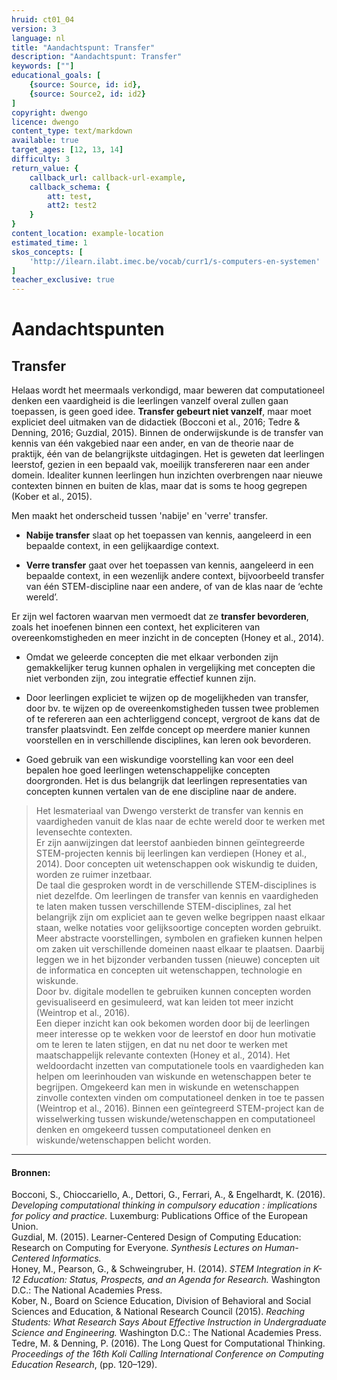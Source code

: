 ```yaml
---
hruid: ct01_04
version: 3
language: nl
title: "Aandachtspunt: Transfer"
description: "Aandachtspunt: Transfer"
keywords: [""]
educational_goals: [
    {source: Source, id: id}, 
    {source: Source2, id: id2}
]
copyright: dwengo
licence: dwengo
content_type: text/markdown
available: true
target_ages: [12, 13, 14]
difficulty: 3
return_value: {
    callback_url: callback-url-example,
    callback_schema: {
        att: test,
        att2: test2
    }
}
content_location: example-location
estimated_time: 1
skos_concepts: [
    'http://ilearn.ilabt.imec.be/vocab/curr1/s-computers-en-systemen'
]
teacher_exclusive: true
---
```

# Aandachtspunten

## Transfer
Helaas wordt het meermaals verkondigd, maar beweren dat computationeel denken een vaardigheid is die leerlingen vanzelf overal zullen gaan toepassen, is geen goed idee. **Transfer gebeurt niet vanzelf**, maar moet expliciet deel uitmaken van de didactiek (Bocconi et al., 2016; Tedre & Denning, 2016; Guzdial, 2015). Binnen de onderwijskunde is de transfer van kennis van één vakgebied naar een ander, en van de theorie naar de praktijk, één van de belangrijkste uitdagingen. Het is geweten dat leerlingen leerstof, gezien in een bepaald vak, moeilijk transfereren naar een ander domein. Idealiter kunnen leerlingen hun inzichten overbrengen naar nieuwe contexten binnen en buiten de klas, maar dat is soms te hoog gegrepen (Kober et al., 2015).

Men maakt het onderscheid tussen 'nabije' en 'verre' transfer. 

* **Nabije transfer** slaat op het toepassen van kennis, aangeleerd in een bepaalde context, in een gelijkaardige context.

* **Verre transfer** gaat over het toepassen van kennis, aangeleerd in een bepaalde context, in een wezenlijk andere context, bijvoorbeeld transfer van één STEM-discipline naar een andere, of van de klas naar de ‘echte wereld’.

Er zijn wel factoren waarvan men vermoedt dat ze **transfer bevorderen**, zoals het inoefenen binnen een context, het expliciteren van overeenkomstigheden en meer inzicht in de concepten (Honey et al., 2014).

* Omdat we geleerde concepten die met elkaar verbonden zijn gemakkelijker terug kunnen ophalen in vergelijking met concepten die niet verbonden zijn, zou integratie effectief kunnen zijn.

* Door leerlingen expliciet te wijzen op de mogelijkheden van transfer, door bv. te wijzen op de overeenkomstigheden tussen twee problemen of te refereren aan een achterliggend concept, vergroot de kans dat de transfer plaatsvindt. Een zelfde concept op meerdere manier kunnen voorstellen en in verschillende disciplines, kan leren ook bevorderen.

* Goed gebruik van een wiskundige voorstelling kan voor een deel bepalen hoe goed leerlingen wetenschappelijke concepten doorgronden. Het is dus belangrijk dat leerlingen representaties van concepten kunnen vertalen van de ene discipline naar de andere. 


> Het lesmateriaal van Dwengo versterkt de transfer van kennis en vaardigheden vanuit de klas naar de echte wereld door te werken met levensechte contexten.<br>
> Er zijn aanwijzingen dat leerstof aanbieden binnen geïntegreerde STEM-projecten kennis bij leerlingen kan verdiepen (Honey et al., 2014). Door concepten uit wetenschappen ook wiskundig te duiden, worden ze ruimer inzetbaar.<br>
> De taal die gesproken wordt in de verschillende STEM-disciplines is niet dezelfde. Om leerlingen de transfer van kennis en vaardigheden te laten maken tussen verschillende STEM-disciplines, zal het belangrijk zijn om expliciet aan te geven welke begrippen naast elkaar staan, welke notaties voor gelijksoortige concepten worden gebruikt.<br>
> Meer abstracte voorstellingen, symbolen en grafieken kunnen helpen om zaken uit verschillende domeinen naast elkaar te plaatsen. Daarbij leggen we in het bijzonder verbanden tussen (nieuwe) concepten uit de informatica en concepten uit wetenschappen, technologie en wiskunde.<br>
> Door bv. digitale modellen te gebruiken kunnen concepten worden gevisualiseerd en gesimuleerd, wat kan leiden tot meer inzicht (Weintrop et al., 2016).<br>
> Een dieper inzicht kan ook bekomen worden door bij de leerlingen meer interesse op te wekken voor de leerstof en door hun motivatie om te leren te laten stijgen, en dat nu net door te werken met maatschappelijk relevante contexten (Honey et al., 2014).
> Het weldoordacht inzetten van computationele tools en vaardigheden kan helpen om leerinhouden van wiskunde en wetenschappen beter te begrijpen. Omgekeerd kan men in wiskunde en wetenschappen zinvolle contexten vinden om computationeel denken in toe te passen (Weintrop et al., 2016). Binnen een geïntegreerd STEM-project kan de wisselwerking tussen wiskunde/wetenschappen en computationeel denken en omgekeerd tussen computationeel denken en wiskunde/wetenschappen belicht worden.




---------------------------
#### Bronnen: 
Bocconi, S., Chioccariello, A., Dettori, G., Ferrari, A., & Engelhardt, K. (2016). *Developing computational thinking in compulsory education : implications for policy and practice.* Luxemburg: Publications Office of the European Union.<br>
Guzdial, M. (2015). Learner-Centered Design of Computing Education: Research on Computing for Everyone. *Synthesis Lectures on Human-Centered Informatics.*<br>
Honey, M., Pearson, G., & Schweingruber, H. (2014). *STEM Integration in K-12 Education: Status, Prospects, and an Agenda for Research.* Washington D.C.: The National Academies Press.<br>
Kober, N., Board on Science Education, Division of Behavioral and Social Sciences and Education, & National Research Council (2015). *Reaching Students: What Research Says About Effective Instruction in Undergraduate Science and Engineering.* Washington D.C.: The National Academies Press.<br>
Tedre, M. & Denning, P. (2016). The Long Quest for Computational Thinking. *Proceedings of the 16th Koli Calling International Conference on Computing Education Research*, (pp. 120–129).
